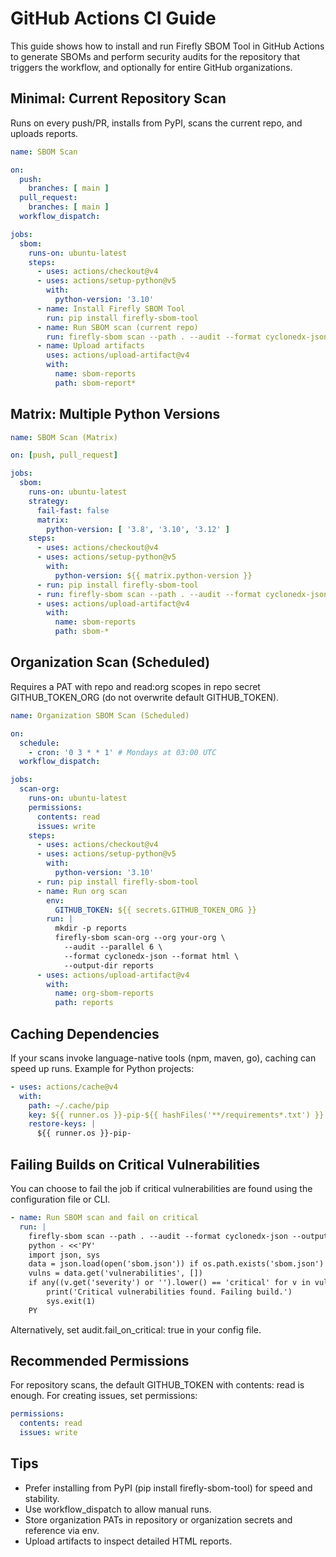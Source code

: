 # GitHub Actions CI Guide

This guide shows how to install and run Firefly SBOM Tool in GitHub Actions to generate SBOMs and perform security audits for the repository that triggers the workflow, and optionally for entire GitHub organizations.

## Minimal: Current Repository Scan

Runs on every push/PR, installs from PyPI, scans the current repo, and uploads reports.

```yaml
name: SBOM Scan

on:
  push:
    branches: [ main ]
  pull_request:
    branches: [ main ]
  workflow_dispatch:

jobs:
  sbom:
    runs-on: ubuntu-latest
    steps:
      - uses: actions/checkout@v4
      - uses: actions/setup-python@v5
        with:
          python-version: '3.10'
      - name: Install Firefly SBOM Tool
        run: pip install firefly-sbom-tool
      - name: Run SBOM scan (current repo)
        run: firefly-sbom scan --path . --audit --format cyclonedx-json --format html --output sbom-report
      - name: Upload artifacts
        uses: actions/upload-artifact@v4
        with:
          name: sbom-reports
          path: sbom-report*
```

## Matrix: Multiple Python Versions

```yaml
name: SBOM Scan (Matrix)

on: [push, pull_request]

jobs:
  sbom:
    runs-on: ubuntu-latest
    strategy:
      fail-fast: false
      matrix:
        python-version: [ '3.8', '3.10', '3.12' ]
    steps:
      - uses: actions/checkout@v4
      - uses: actions/setup-python@v5
        with:
          python-version: ${{ matrix.python-version }}
      - run: pip install firefly-sbom-tool
      - run: firefly-sbom scan --path . --audit --format cyclonedx-json --output sbom-${{ matrix.python-version }}
      - uses: actions/upload-artifact@v4
        with:
          name: sbom-reports
          path: sbom-*
```

## Organization Scan (Scheduled)

Requires a PAT with repo and read:org scopes in repo secret GITHUB_TOKEN_ORG (do not overwrite default GITHUB_TOKEN).

```yaml
name: Organization SBOM Scan (Scheduled)

on:
  schedule:
    - cron: '0 3 * * 1' # Mondays at 03:00 UTC
  workflow_dispatch:

jobs:
  scan-org:
    runs-on: ubuntu-latest
    permissions:
      contents: read
      issues: write
    steps:
      - uses: actions/checkout@v4
      - uses: actions/setup-python@v5
        with:
          python-version: '3.10'
      - run: pip install firefly-sbom-tool
      - name: Run org scan
        env:
          GITHUB_TOKEN: ${{ secrets.GITHUB_TOKEN_ORG }}
        run: |
          mkdir -p reports
          firefly-sbom scan-org --org your-org \
            --audit --parallel 6 \
            --format cyclonedx-json --format html \
            --output-dir reports
      - uses: actions/upload-artifact@v4
        with:
          name: org-sbom-reports
          path: reports
```

## Caching Dependencies

If your scans invoke language-native tools (npm, maven, go), caching can speed up runs. Example for Python projects:

```yaml
- uses: actions/cache@v4
  with:
    path: ~/.cache/pip
    key: ${{ runner.os }}-pip-${{ hashFiles('**/requirements*.txt') }}
    restore-keys: |
      ${{ runner.os }}-pip-
```

## Failing Builds on Critical Vulnerabilities

You can choose to fail the job if critical vulnerabilities are found using the configuration file or CLI.

```yaml
- name: Run SBOM scan and fail on critical
  run: |
    firefly-sbom scan --path . --audit --format cyclonedx-json --output sbom
    python - <<'PY'
    import json, sys
    data = json.load(open('sbom.json')) if os.path.exists('sbom.json') else {}
    vulns = data.get('vulnerabilities', [])
    if any((v.get('severity') or '').lower() == 'critical' for v in vulns):
        print('Critical vulnerabilities found. Failing build.')
        sys.exit(1)
    PY
```

Alternatively, set audit.fail_on_critical: true in your config file.

## Recommended Permissions

For repository scans, the default GITHUB_TOKEN with contents: read is enough. For creating issues, set permissions:

```yaml
permissions:
  contents: read
  issues: write
```

## Tips

- Prefer installing from PyPI (pip install firefly-sbom-tool) for speed and stability.
- Use workflow_dispatch to allow manual runs.
- Store organization PATs in repository or organization secrets and reference via env.
- Upload artifacts to inspect detailed HTML reports.

